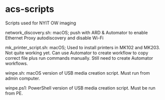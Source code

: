 # acs-scripts

Scripts used for NYIT OW imaging

network_discovery.sh: macOS; push with ARD & Automator to enable Ethernet Proxy autodiscovery and disable Wi-Fi

mk_printer_script.sh: macOS; Used to install printers in MK102 and MK203. Not quite working yet.  Can use Automator to create workflow to copy correct file plus run commands manually. Still need to create Automator workflows.

winpe.sh: macOS version of USB media creation script. Must run from admin computer.

winpe.ps1: PowerShell version of USB media creation script. Must be run from PE.
